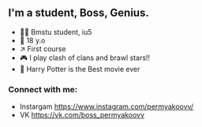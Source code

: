 ## I'm a student, Boss, Genius.

- 👨‍💻 Bmstu student, iu5
- 🤵 18 y.o
- ↗️ First course
- 🎮 I play clash of clans and brawl stars!!
- 🧙 Harry Potter is the Best movie ever

### Connect with me:

- Instargam https://www.instagram.com/permyakoovv/
- VK https://vk.com/boss_permyakoovv

